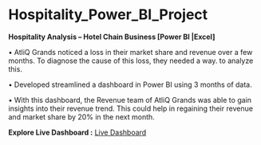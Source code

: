 # Hospitality_Power_BI_Project

**Hospitality Analysis – Hotel Chain Business [Power BI |Excel]**

•	AtliQ Grands noticed a loss in their market share and revenue over a few months. To diagnose the cause of this loss, they needed a way. to analyze this.

•	Developed streamlined a dashboard in Power BI using 3 months of data.

•	With this dashboard, the Revenue team of AtliQ Grands was able to gain insights into their revenue trend. This could help in regaining their revenue and market share by 20% in the next month.

**Explore Live Dashboard :** [Live Dashboard](https://app.powerbi.com/view?r=eyJrIjoiOTIzYmE4ZjAtN2JlNC00MTc2LThkZjQtZmFhYjY3YWQwYThiIiwidCI6ImM2ZTU0OWIzLTVmNDUtNDAzMi1hYWU5LWQ0MjQ0ZGM1YjJjNCJ9)
